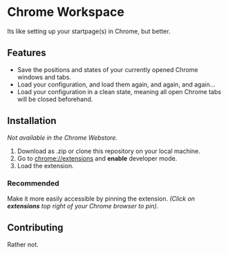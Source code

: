 # Chrome Workspace

Its like setting up your startpage(s) in Chrome, but better.

## Features

- Save the positions and states of your currently opened Chrome windows and tabs.
- Load your configuration, and load them again, and again, and again...
- Load your configuration in a clean state, meaning all open Chrome tabs will be closed beforehand.

## Installation

*Not available in the Chrome Webstore.*

1. Download as .zip or clone this repository on your local machine.
2. Go to [chrome://extensions](chrome://extensions) and **enable** developer mode.
3. Load the extension.

### Recommended
Make it more easily accessible by pinning the extension. *(Click on **extensions** top right of your Chrome browser to pin)*. 

## Contributing
Rather not.
